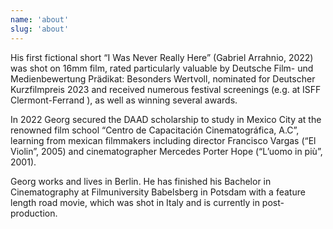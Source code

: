 ```yaml
---
name: 'about'
slug: 'about'
---
```


<script>
  import ExternalLink from '$lib/components/Link/ExternalLink.svelte';
  import Link from '$lib/components/Link/Link.svelte';  
</script>

His first fictional short “I Was Never Really Here” (Gabriel Arrahnio, 2022) was shot on 16mm film, rated particularly valuable by <ExternalLink href='https://www.fbw-filmbewertung.com/film/i_was_never_really_here'>Deutsche Film- und Medienbewertung Prädikat: Besonders Wertvoll</ExternalLink>, nominated for <ExternalLink href='https://kurzfilmtournee.de/de/filme/3434.html'>Deutscher Kurzfilmpreis 2023</ExternalLink> and received numerous festival screenings (e.g. at <ExternalLink href='https://mubi.com/de/de/films/i-was-never-really-here'>ISFF Clermont-Ferrand </ExternalLink>), as well as winning several <ExternalLink href='https://poitiersfilmfestival.com/palmares-2023/'>awards</ExternalLink>.

In 2022 Georg secured the DAAD scholarship to study in Mexico City at the renowned film school “Centro de Capacitación Cinematográfica, A.C”, learning from mexican filmmakers including director Francisco Vargas (“El Violin”, 2005) and cinematographer Mercedes Porter Hope (“L’uomo in più”, 2001).

Georg works and lives in Berlin. He has finished his Bachelor in Cinematography at Filmuniversity Babelsberg in Potsdam with a feature length road movie, which was shot in Italy and is currently in post-production.
